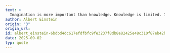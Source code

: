 ```yaml
---
text: >
  Imagination is more important than knowledge. Knowledge is limited. Imagination encircles the world.
author: Albert Einstein
origin: "3"
origin_url: 
id: albert_einstein-6bdbd4dc617efdfbfc9fe3237f8db8e82425e48c310f87eb42b65bd52d321dc4
date: 2025-09-02
typ: quote
---
```

